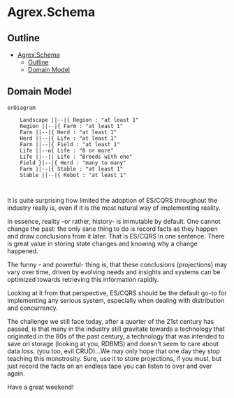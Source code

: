 # Agrex.Schema

## Outline

- [Agrex.Schema](#agrexschema)
  - [Outline](#outline)
  - [Domain Model](#domain-model)

## Domain Model

```mermaid
erDiagram 

    Landscape ||--|{ Region : "at least 1"
    Region ||--|{ Farm : "at least 1"
    Farm ||--|{ Herd : "at least 1"
    Herd ||--|{ Life : "at least 1"
    Farm ||--|{ Field : "at least 1"
    Life ||--o{ Life : "0 or more"
    Life ||--|| Life : "Breeds with one"
    Field }|--|{ Herd : "many to many"
    Farm ||--|{ Stable : "at least 1"
    Stable ||--|{ Robot : "at least 1" 



```
It is quite surprising how limited the adoption of ES/CQRS throughout the industry really is, even if it is the most natural way of implementing reality. 

In essence, reality -or rather, history- is immutable by default. One cannot change the past: the only sane thing to do is record facts as they happen and draw conclusions from it later. That is ES/CQRS in one sentence. There is great value in storing state changes and knowing why a change happened.

The funny - and powerful- thing is, that these conclusions (projections) may vary over time, driven by evolving needs and insights and systems can be optimized towards retrieving this information rapidly. 

Looking at it from that perspective, ES/CQRS should be the default go-to for implementing any serious system, especially when dealing with distribution and concurrency. 

The challenge we still face today, after a quarter of the 21st century has passed, is that many in the industry still gravitate towards a technology that originated in the 80s of the past century, a technology that was intended to save on storage (looking at you, RDBMS) and doesn't seem to care about data loss. (you too, evil CRUD)...We may only hope that one day they stop teaching this monstrosity. Sure, use it to store projections, if you must, but just record the facts on an endless tape you can listen to over and over again. 

Have a great weekend! 

